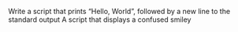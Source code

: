 Write a script that prints “Hello, World”, followed by a new line to the standard output
A script that displays a confused smiley
